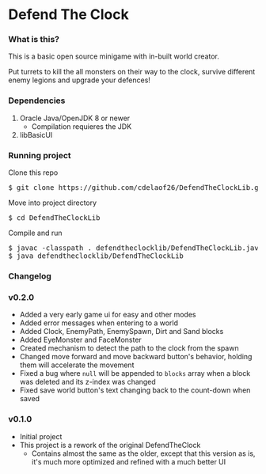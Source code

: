 # Defend The Clock

### What is this?

This is a basic open source minigame with in-built world creator.

Put turrets to kill the all monsters on their way to the clock, survive 
different enemy legions and upgrade your defences!

### Dependencies 

1. Oracle Java/OpenJDK 8 or newer
   - Compilation requieres the JDK
2. libBasicUI

### Running project

Clone this repo

<pre>
$ git clone https://github.com/cdelaof26/DefendTheClockLib.git
</pre>

Move into project directory

<pre>
$ cd DefendTheClockLib
</pre>

Compile and run

<pre>
$ javac -classpath . defendtheclocklib/DefendTheClockLib.java
$ java defendtheclocklib/DefendTheClockLib
</pre>


### Changelog

### v0.2.0
- Added a very early game ui for easy and other modes
- Added error messages when entering to a world
- Added Clock, EnemyPath, EnemySpawn, Dirt and Sand blocks
- Added EyeMonster and FaceMonster
- Created mechanism to detect the path to the clock from the spawn
- Changed move forward and move backward button's behavior, holding them will 
  accelerate the movement
- Fixed a bug where `null` will be appended to `blocks` array when a block was deleted 
  and its z-index was changed
- Fixed save world button's text changing back to the count-down when saved

### v0.1.0
- Initial project
- This project is a rework of the original DefendTheClock
  - Contains almost the same as the older, except that this version as is,
    it's much more optimized and refined with a much better UI
